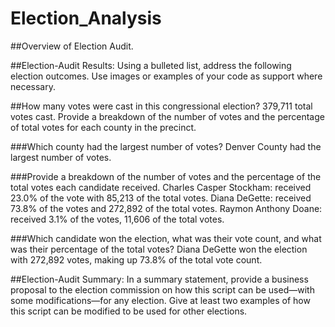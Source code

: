 # Election_Analysis
##Overview of Election Audit. 

##Election-Audit Results: Using a bulleted list, address the following election outcomes. Use images or examples of your code as support where necessary.

##How many votes were cast in this congressional election? 379,711 total votes cast.
Provide a breakdown of the number of votes and the percentage of total votes for each county in the precinct.

###Which county had the largest number of votes? Denver County had the largest number of votes.

###Provide a breakdown of the number of votes and the percentage of the total votes each candidate received.
Charles Casper Stockham: received 23.0% of the vote with 85,213 of the total votes.
Diana DeGette: received 73.8% of the votes and 272,892 of the total votes.
Raymon Anthony Doane: received 3.1% of the votes, 11,606 of the total votes.

###Which candidate won the election, what was their vote count, and what was their percentage of the total votes?
Diana DeGette won the election with 272,892 votes, making up 73.8% of the total vote count. 

##Election-Audit Summary: In a summary statement, provide a business proposal to the election commission on how this script can be used—with some modifications—for any election. Give at least two examples of how this script can be modified to be used for other elections.

